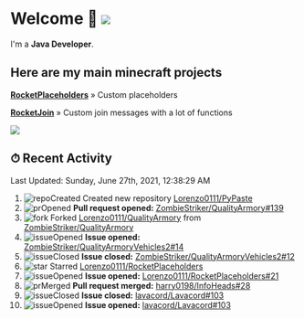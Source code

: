 # Welcome 👋 ![](https://hit.yhype.me/github/profile?user_id=69311874)

I'm a **Java Developer**.

## Here are my main minecraft projects

**[RocketPlaceholders](https://github.com/Lorenzo0111/RocketPlaceholders)** » Custom placeholders

**[RocketJoin](https://github.com/Lorenzo0111/RocketJoin)** » Custom join messages with a lot of functions

[![](https://github-readme-stats.vercel.app/api?username=Lorenzo0111&show_icons=true&count_private=true)](https://github.com/Lorenzo0111)

## ⏱ Recent Activity

<!--RECENT_ACTIVITY:last_update-->
Last Updated: Sunday, June 27th, 2021, 12:38:29 AM
<!--RECENT_ACTIVITY:last_update_end-->

<!--RECENT_ACTIVITY:start-->
1. ![repoCreated] Created new repository [Lorenzo0111/PyPaste](https://github.com/Lorenzo0111/PyPaste)
2. ![prOpened] **Pull request opened:** [ZombieStriker/QualityArmory#139](https://github.com/ZombieStriker/QualityArmory/pull/139)
3. ![fork] Forked [Lorenzo0111/QualityArmory](https://github.com/Lorenzo0111/QualityArmory) from [ZombieStriker/QualityArmory](https://github.com/ZombieStriker/QualityArmory)
4. ![issueOpened] **Issue opened:** [ZombieStriker/QualityArmoryVehicles2#14](https://github.com/ZombieStriker/QualityArmoryVehicles2/issues/14)
5. ![issueClosed] **Issue closed:** [ZombieStriker/QualityArmoryVehicles2#12](https://github.com/ZombieStriker/QualityArmoryVehicles2/issues/12)
6. ![star] Starred [Lorenzo0111/RocketPlaceholders](https://github.com/Lorenzo0111/RocketPlaceholders)
7. ![issueOpened] **Issue opened:** [Lorenzo0111/RocketPlaceholders#21](https://github.com/Lorenzo0111/RocketPlaceholders/issues/21)
8. ![prMerged] **Pull request merged:** [harry0198/InfoHeads#28](https://github.com/harry0198/InfoHeads/pull/28)
9. ![issueClosed] **Issue closed:** [lavacord/Lavacord#103](https://github.com/lavacord/Lavacord/issues/103)
10. ![issueOpened] **Issue opened:** [lavacord/Lavacord#103](https://github.com/lavacord/Lavacord/issues/103)
<!--RECENT_ACTIVITY:end-->

[issueOpened]: https://cdn.jsdelivr.net/gh/Readme-Workflows/Readme-Icons@main/icons/octicons/IssueOpenedOld.svg
[issueClosed]: https://cdn.jsdelivr.net/gh/Readme-Workflows/Readme-Icons@main/icons/octicons/IssueClosedOld.svg

[prOpened]: https://cdn.jsdelivr.net/gh/Readme-Workflows/Readme-Icons@main/icons/octicons/PullRequestOpened.svg
[prClosed]: https://cdn.jsdelivr.net/gh/Readme-Workflows/Readme-Icons@main/icons/octicons/PullRequestClosed.svg
[prMerged]: https://cdn.jsdelivr.net/gh/Readme-Workflows/Readme-Icons@main/icons/octicons/PullRequestMerged.svg

[comment]: https://cdn.jsdelivr.net/gh/Readme-Workflows/Readme-Icons@main/icons/octicons/Comment.svg

[changesRequested]: https://cdn.jsdelivr.net/gh/Readme-Workflows/Readme-Icons@main/icons/octicons/RequestedChanges.svg
[approved]: https://cdn.jsdelivr.net/gh/Readme-Workflows/Readme-Icons@main/icons/octicons/ApprovedChanges.svg

[repoCreated]: https://cdn.jsdelivr.net/gh/Readme-Workflows/Readme-Icons@main/icons/octicons/Repository.svg
[release]: https://cdn.jsdelivr.net/gh/Readme-Workflows/Readme-Icons@main/icons/octicons/Release.svg
[star]: https://cdn.jsdelivr.net/gh/Readme-Workflows/Readme-Icons@main/icons/octicons/StarredRepository.svg
[wiki]: https://cdn.jsdelivr.net/gh/Readme-Workflows/Readme-Icons@main/icons/octicons/Wiki.svg
[fork]: https://cdn.jsdelivr.net/gh/Readme-Workflows/Readme-Icons@main/icons/octicons/ForkedRepository.svg
[people]: https://cdn.jsdelivr.net/gh/Readme-Workflows/Readme-Icons@main/icons/octicons/People.svg
